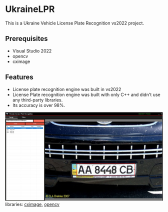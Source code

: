 # UkraineLPR
 This is a Ukraine Vehicle License Plate Recognition vs2022 project.

 ## Prerequisites
- Visual Studio 2022
- opencv
- cximage


## Features

- License plate recognition engine was built in vs2022
- License Plate recognition engine was built with only C++ and didn't use any third-party libraries.
- Its accuracy is over 98%.

![more5](images/screenshot.jpg)
libraries: [cximage](https://drive.google.com/file/d/1ahYBPg9rfPLqNGo8fVNx8xhYIDmN0Gon/view?usp=sharing), [opencv](https://drive.google.com/file/d/1MkOHIH-wgIWSPXIwnxFhYd942zaEWBdz/view?usp=sharing)